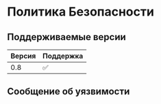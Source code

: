 # Политика Безопасности

## Поддерживаемые версии


|  Версия  | Поддержка          |
| -------  | ------------------ |
|   0.8    | :white_check_mark: |

## Сообщение об уязвимости
